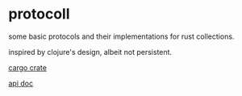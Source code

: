 # protocoll

some basic protocols and their implementations for rust collections.

inspired by clojure's design, albeit not persistent.

[cargo crate](https://crates.io/crates/protocoll)

[api doc](https://ysmiraak.github.io/protocoll/)

